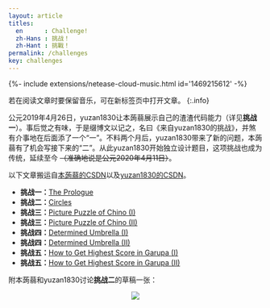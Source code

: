 ```yaml
---
layout: article
titles:
  en      : Challenge!
  zh-Hans : 挑战！
  zh-Hant : 挑戰！
permalink: /challenges
key: challenges
---
```


<div>{%- include extensions/netease-cloud-music.html id='1469215612' -%}</div>

若在阅读文章时要保留音乐，可在新标签页中打开文章。
{:.info}

公元2019年4月26日，yuzan1830让本蒟蒻展示自己的渣渣代码能力（详见**挑战一**）。事后觉之有味，于是缀博文以记之，名曰《来自yuzan1830的挑战》，并煞有介事地在后面添了一个“一”。不料两个月后，yuzan1830带来了新的问题，本蒟蒻有了机会写接下来的“二”。从此yuzan1830开始独立设计题目，这项挑战也成为传统，延续至今 ~~（准确地说是公元2020年4月11日）~~。

以下文章搬运自[本蒟蒻的CSDN](https://blog.csdn.net/PHenning)以及[yuzan1830的CSDN](https://blog.csdn.net/Balllightnings)。

- **挑战一：**[The Prologue](https://p-henning.github.io/challenge-1)
- **挑战二：**[Circles](https://p-henning.github.io/challenge-2)
- **挑战三：**[Picture Puzzle of Chino (I)](https://p-henning.github.io/challenge-3-I)
- **挑战三：**[Picture Puzzle of Chino (II)](https://p-henning.github.io/challenge-3-II)
- **挑战四：**[Determined Umbrella (I)](https://p-henning.github.io/challenge-4-I)
- **挑战四：**[Determined Umbrella (II)](https://p-henning.github.io/challenge-4-II)
- **挑战五：**[How to Get Highest Score in Garupa (I)](https://p-henning.github.io/challenge-5-I)
- **挑战五：**[How to Get Highest Score in Garupa (II)](https://p-henning.github.io/challenge-5-II)

附本蒟蒻和yuzan1830讨论**挑战二**的草稿一张：

<div align="center"><img src="https://s1.ax1x.com/2020/03/23/87v8jf.jpg"></div>
